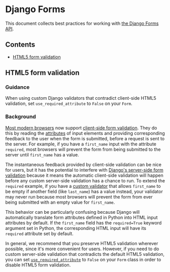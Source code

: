# Django Forms

This document collects best practices for working with [the Django Forms API](https://docs.djangoproject.com/en/dev/topics/forms/).

## Contents

- [HTML5 form validation](#html5-form-validation)

## HTML5 form validation

### Guidance

When using custom Django validators that contradict client-side HTML5 validation, set `use_required_attribute` to `False` on your `Form`.

### Background

[Most modern browsers](https://caniuse.com/#feat=form-validation) now support [client-side form validation](https://developer.mozilla.org/en-US/docs/Learn/HTML/Forms/Form_validation). They do this by reading the [attributes](https://developer.mozilla.org/en-US/docs/Web/HTML/Element/input#Attributes) of input elements and providing corresponding feedback to the user when the form is submitted, before a request is sent to the server. For example, if you have a `first_name` input with the attribute `required`, most browsers will prevent the form from being submitted to the server until `first_name` has a value.

The instantaneous feedback provided by client-side validation can be nice for users, but it has the potential to interfere with [Django's server-side form validation](https://docs.djangoproject.com/en/2.2/ref/forms/validation/) because it means the automatic client-side validation will happen before any custom server-side validation has a chance to run. To extend the `required` example, if you have a [custom validator](https://docs.djangoproject.com/en/3.0/ref/validators/) that allows `first_name` to be empty if another field (like `last_name`) has a value instead, your validator may never run because most browsers will prevent the form from ever being submitted with an empty value for `first_name`.

This behavior can be particularly confusing because Django will automatically translate form attributes defined in Python into HTML input attributes by default. If the `first_name` field has the `required=True` keyword argument set in Python, the corresponding HTML input will have its `required` attribute set by default.

In general, we recommend that you preserve HTML5 validation wherever possible, since it's more convenient for users. However, if you need to do custom server-side validation that contradicts the default HTML5 validation, you can set [`use_required_attribute`](https://docs.djangoproject.com/en/2.2/ref/forms/api/#django.forms.Form.use_required_attribute) to `False` on your `Form` class in order to disable HTML5 form validation.
